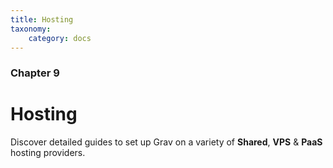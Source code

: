 ```yaml
---
title: Hosting
taxonomy:
    category: docs
---
```


### Chapter 9

# Hosting

Discover detailed guides to set up Grav on a variety of **Shared**, **VPS** & **PaaS** hosting providers.
